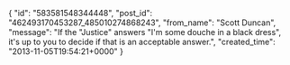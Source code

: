  {
   "id": "583581548344448",
   "post_id": "462493170453287_485010274868243",
   "from_name": "Scott Duncan",
   "message": "If the \"Justice\" answers \"I'm some douche in a black dress\", it's up to you to decide if that is an acceptable answer.",
   "created_time": "2013-11-05T19:54:21+0000"
 }
